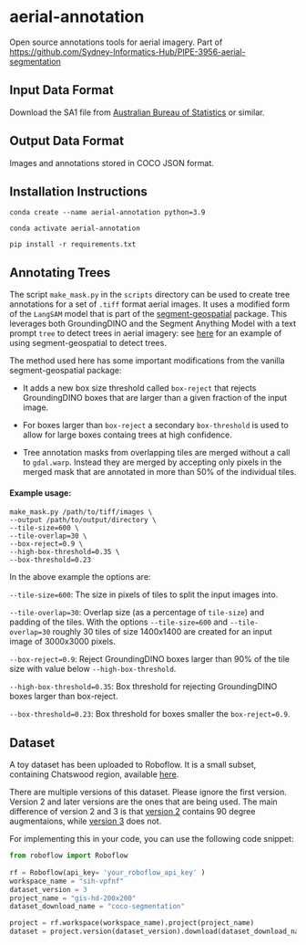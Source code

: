 # aerial-annotation
Open source annotations tools for aerial imagery. Part of https://github.com/Sydney-Informatics-Hub/PIPE-3956-aerial-segmentation


## Input Data Format

Download the SA1 file from [Australian Bureau of Statistics](https://www.abs.gov.au/statistics/standards/australian-statistical-geography-standard-asgs-edition-3/jul2021-jun2026/access-and-downloads/digital-boundary-files) or similar.

## Output Data Format

Images and annotations stored in COCO JSON format. 



## Installation Instructions

```
conda create --name aerial-annotation python=3.9

conda activate aerial-annotation

pip install -r requirements.txt

```

## Annotating Trees

The script `make_mask.py` in the `scripts` directory can be used to create tree annotations for a set of `.tiff` format aerial images. It uses a modified form of the
`LangSAM` model that is part of the [segment-geospatial](https://samgeo.gishub.org/) package. This leverages both GroundingDINO and the Segment Anything Model with a
text prompt `tree` to detect trees in aerial imagery: see [here](https://samgeo.gishub.org/examples/text_prompts/) for an example of using segment-geospatial to detect
trees.

The method used here has some important modifications from the vanilla segment-geospatial package:

- It adds a new box size threshold called `box-reject` that rejects GroundingDINO boxes that are larger than a given fraction of the input image.

- For boxes larger than `box-reject` a secondary `box-threshold` is used to allow for large boxes containg trees at high confidence.

- Tree annotation masks from overlapping tiles are merged without a call to `gdal.warp`. Instead they are merged by accepting only pixels in the merged mask that are annotated in more than 50% of the individual tiles.

#### Example usage:

```
make_mask.py /path/to/tiff/images \
--output /path/to/output/directory \
--tile-size=600 \
--tile-overlap=30 \
--box-reject=0.9 \
--high-box-threshold=0.35 \
--box-threshold=0.23
```

In the above example the options are:

`--tile-size=600`: The size in pixels of tiles to split the input images into.

`--tile-overlap=30`: Overlap size (as a percentage of `tile-size`) and padding of the tiles. With the options `--tile-size=600` and `--tile-overlap=30` roughly 30 tiles of size 1400x1400 are created for an input image of 3000x3000 pixels.

`--box-reject=0.9`: Reject GroundingDINO boxes larger than 90% of the tile size with value below `--high-box-threshold`.

`--high-box-threshold=0.35`: Box threshold for rejecting GroundingDINO boxes larger than box-reject.

`--box-threshold=0.23`: Box threshold for boxes smaller the `box-reject=0.9`.

## Dataset

A toy dataset has been uploaded to Roboflow. It is a small subset, containing Chatswood region, available [here](https://universe.roboflow.com/sih-vpfnf/gis-hd-200x200).

There are multiple versions of this dataset. Please ignore the first version. Version 2 and later versions are the ones that are being used. The main difference of version 2 and 3 is that [version 2](https://universe.roboflow.com/sih-vpfnf/gis-hd-200x200/2) contains 90 degree augmentaions, while [version 3](https://universe.roboflow.com/sih-vpfnf/gis-hd-200x200/3) does not.

For implementing this in your code, you can use the following code snippet:

```python
from roboflow import Roboflow
 
rf = Roboflow(api_key= 'your_roboflow_api_key' )
workspace_name = "sih-vpfnf" 
dataset_version = 3 
project_name = "gis-hd-200x200" 
dataset_download_name = "coco-segmentation" 

project = rf.workspace(workspace_name).project(project_name)
dataset = project.version(dataset_version).download(dataset_download_name)
```
<!-- 
# Register the dataset
from detectron2.data.datasets import register_coco_instances
dataset_name = "chatswood-dataset" #@param {type:"string"}
dataset_folder = "gis-hd-200x200" #@param {type:"string"}
register_coco_instances(f"{dataset_name}_train", {}, f"{dataset_folder}/train/_annotations.coco.json", f"/content/{dataset_folder}/train/")
register_coco_instances(f"{dataset_name}_val", {}, f"{dataset_folder}/valid/_annotations.coco.json", f"/content/{dataset_folder}/valid/")
register_coco_instances(f"{dataset_name}_test", {}, f"{dataset_folder}/test/_annotations.coco.json", f"/content/{dataset_folder}/test/")

# Use the dataset
from detectron2.config import get_cfg

cfg = get_cfg()
cfg.DATASETS.TRAIN = (f"{dataset_name}_train",)
cfg.DATASETS.TEST = (f"{dataset_name}_test",)
# then do the other configs

### Commit rules:

In this project, `pre-commit` is being used. Hence, please make sure you have it in your
environment by installing it with `pip install pre-commit`.

Make sure to run pre-commit on each commit. You can run it before commit on all files in the
repository using `pre-commit run --all-files`. Otherwise, you can run it via `pre-commit run`
which will only run it on files staged for commit.

Alternatively, to add the hook, after installing pre-commit, run:

```
pre-commit install
```

this will run the pre-commit hooks every time you commit changes to the repository.


